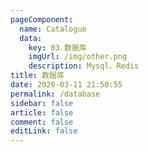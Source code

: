 ```yaml
---
pageComponent: 
  name: Catalogue
  data: 
    key: 03.数据库
    imgUrl: /img/other.png
    description: Mysql、Redis
title: 数据库
date: 2020-03-11 21:50:55
permalink: /database
sidebar: false
article: false
comment: false
editLink: false
---
```

